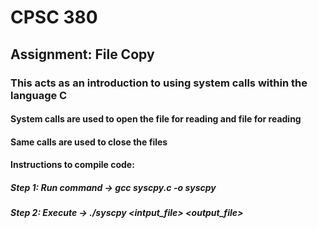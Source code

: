 # CPSC 380

## Assignment: File Copy

### This acts as an introduction to using system calls within the language C
#### System calls are used to open the file for reading and file for reading
#### Same calls are used to close the files

#### Instructions to compile code:

##### Step 1: Run command -> gcc syscpy.c -o syscpy
##### Step 2: Execute -> ./syscpy <intput_file> <output_file>